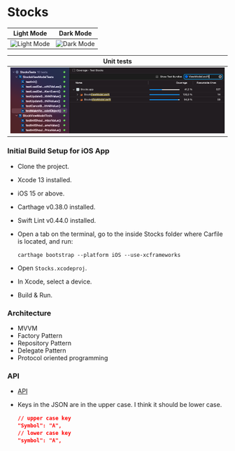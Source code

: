 # Stocks

| Light Mode                     | Dark Mode                    |
| ------------------------------ | ---------------------------- |
| ![Light Mode](./LightMode.gif) | ![Dark Mode](./DarkMode.gif) |



| Unit tests                    |
| ----------------------------- |
| ![UnitTests](./UnitTests.png) |

### Initial Build Setup for iOS App

- Clone the project.

- Xcode 13 installed.

- iOS 15 or above.

- Carthage v0.38.0 installed.

- Swift Lint v0.44.0 installed.

- Open a tab on the terminal, go to the inside Stocks folder where Carfile is located, and run:

  ```
  carthage bootstrap --platform iOS --use-xcframeworks
  ```

- Open `Stocks.xcodeproj`.

- In Xcode, select a device.

- Build & Run.

### Architecture

- MVVM
- Factory Pattern
- Repository Pattern
- Delegate Pattern
- Protocol oriented programming

### API

* [API](https://myibd.investors.com/searchapi/predictivesearch/a/10/)

* Keys in the JSON are in the upper case. I think it should be lower case.

  ```json
  // upper case key
  "Symbol": "A",
  // lower case key
  "symbol": "A",
  ```

  